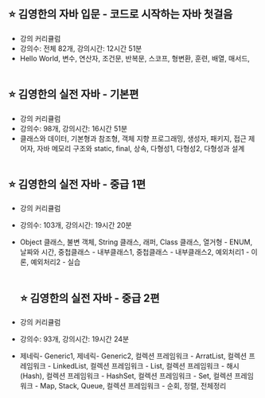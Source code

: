 <br><br>
## ⭐ 김영한의 자바 입문 - 코드로 시작하는 자바 첫걸음 
* 강의 커리큘럼
* 강의수: 전체 82개, 강의시간: 12시간 51분 
* Hello World, 변수, 연산자, 조건문, 반복문, 스코프, 형변환, 훈련, 배열, 매서드,
  <br><br>

## ⭐ 김영한의 실전 자바 - 기본편 
* 강의 커리큘럼
* 강의수: 98개, 강의시간: 16시간 51분 
* 클래스와 데이터, 기본형과 참조형, 객체 지향 프로그래밍, 생성자, 패키지, 접근 제어자, 자바 메모리 구조와 static, final, 상속, 다형성1, 다형성2, 다형성과 설계
 <br><br>
  
## ⭐ 김영한의 실전 자바 - 중급 1편 
* 강의 커리큘럼
* 강의수: 103개, 강의시간: 19시간 20분 
* Object 클래스, 불변 객체, String 클래스, 래퍼, Class 클래스, 열거형 - ENUM, 날짜와 시간, 중첩클래스 - 내부클래스1, 중첩클래스 - 내부클래스2, 예외처리1 - 이론, 예외처리2 - 실습
 <br><br>

  ## ⭐ 김영한의 실전 자바 - 중급 2편 
* 강의 커리큘럼
* 강의수: 93개, 강의시간: 19시간 24분 
* 제네릭- Generic1, 제네릭- Generic2, 컬렉션 프레임워크 - ArratList, 컬렉션 프레임워크 - LinkedList, 컬렉션 프레임워크 - List, 컬렉션 프레임워크 - 해시(Hash), 컬렉션 프레임워크 - HashSet, 컬렉션 프레임워크 - Set, 컬렉션 프레임워크 - Map, Stack, Queue, 컬렉션 프레임워크 - 순회, 정렬, 전체정리
  <br><br>

  

  
  
